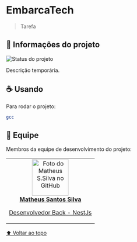 # EmbarcaTech

<span id="topo"></span>

<!---Esses são exemplos. Veja https://shields.io para outras pessoas ou para personalizar este conjunto de escudos. Você pode querer incluir dependências, status do projeto e informações de licença aqui--->

> Tarefa

## 🚩 Informações do projeto

<!-- Deixe apenas um -->

![Status do projeto](https://img.shields.io/badge/status-fazendo-green)
<!-- ![Status do projeto](https://img.shields.io/badge/status-pausado-yellow) -->
<!-- ![Status do projeto](https://img.shields.io/badge/status-finalizado-red) -->

Descrição temporária.

## ☕ Usando <EmbarcaTech>

Para rodar o projeto:

```bash
gcc
```

## 🤝 Equipe

Membros da equipe de desenvolvimento do projeto:

<table>
  <tr>
    <td align="center">
      <a href="https://github.com/matheusssilva991">
        <img src="https://github.com/matheusssilva991.png" width="100px;" alt="Foto do Matheus S.Silva no GitHub"/><br>
        <b>Matheus Santos Silva</b>
        <p>Desenvolvedor Back - NestJs</p>
      </a>
    </td>
  </tr>
</table>

[⬆ Voltar ao topo](#topo)
